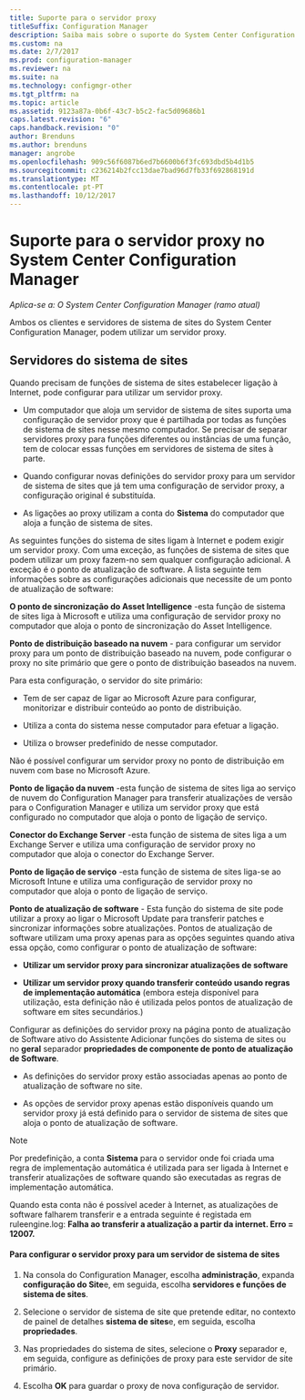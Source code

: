 ```yaml
---
title: Suporte para o servidor proxy
titleSuffix: Configuration Manager
description: Saiba mais sobre o suporte do System Center Configuration Manager para servidores de proxy que utilizam servidores do sistema de sites e clientes.
ms.custom: na
ms.date: 2/7/2017
ms.prod: configuration-manager
ms.reviewer: na
ms.suite: na
ms.technology: configmgr-other
ms.tgt_pltfrm: na
ms.topic: article
ms.assetid: 9123a87a-0b6f-43c7-b5c2-fac5d09686b1
caps.latest.revision: "6"
caps.handback.revision: "0"
author: Brenduns
ms.author: brenduns
manager: angrobe
ms.openlocfilehash: 909c56f6087b6ed7b6600b6f3fc693dbd5b4d1b5
ms.sourcegitcommit: c236214b2fcc13dae7bad96d7fb33f692868191d
ms.translationtype: MT
ms.contentlocale: pt-PT
ms.lasthandoff: 10/12/2017
---
```

# <a name="proxy-server-support-in-system-center-configuration-manager"></a>Suporte para o servidor proxy no System Center Configuration Manager

*Aplica-se a: O System Center Configuration Manager (ramo atual)*

Ambos os clientes e servidores de sistema de sites do System Center Configuration Manager, podem utilizar um servidor proxy.  

## <a name="site-system-servers"></a>Servidores do sistema de sites  
Quando precisam de funções de sistema de sites estabelecer ligação à Internet, pode configurar para utilizar um servidor proxy.  

-   Um computador que aloja um servidor de sistema de sites suporta uma configuração de servidor proxy que é partilhada por todas as funções de sistema de sites nesse mesmo computador. Se precisar de separar servidores proxy para funções diferentes ou instâncias de uma função, tem de colocar essas funções em servidores de sistema de sites à parte.  

-   Quando configurar novas definições do servidor proxy para um servidor de sistema de sites que já tem uma configuração de servidor proxy, a configuração original é substituída.  

-   As ligações ao proxy utilizam a conta do **Sistema** do computador que aloja a função de sistema de sites.  

As seguintes funções do sistema de sites ligam à Internet e podem exigir um servidor proxy.  Com uma exceção, as funções de sistema de sites que podem utilizar um proxy fazem-no sem qualquer configuração adicional. A exceção é o ponto de atualização de software. A lista seguinte tem informações sobre as configurações adicionais que necessite de um ponto de atualização de software:  

**O ponto de sincronização do Asset Intelligence** -esta função de sistema de sites liga à Microsoft e utiliza uma configuração de servidor proxy no computador que aloja o ponto de sincronização do Asset Intelligence.  

**Ponto de distribuição baseado na nuvem** - para configurar um servidor proxy para um ponto de distribuição baseado na nuvem, pode configurar o proxy no site primário que gere o ponto de distribuição baseados na nuvem.  

Para esta configuração, o servidor do site primário:  

-   Tem de ser capaz de ligar ao Microsoft Azure para configurar, monitorizar e distribuir conteúdo ao ponto de distribuição.  

-   Utiliza a conta do sistema nesse computador para efetuar a ligação.  

-   Utiliza o browser predefinido de nesse computador.  

Não é possível configurar um servidor proxy no ponto de distribuição em nuvem com base no Microsoft Azure.  

**Ponto de ligação da nuvem** -esta função de sistema de sites liga ao serviço de nuvem do Configuration Manager para transferir atualizações de versão para o Configuration Manager e utiliza um servidor proxy que está configurado no computador que aloja o ponto de ligação de serviço.  

**Conector do Exchange Server** -esta função de sistema de sites liga a um Exchange Server e utiliza uma configuração de servidor proxy no computador que aloja o conector do Exchange Server.  

**Ponto de ligação de serviço** -esta função de sistema de sites liga-se ao Microsoft Intune e utiliza uma configuração de servidor proxy no computador que aloja o ponto de ligação de serviço.  

**Ponto de atualização de software** - Esta função do sistema de site pode utilizar a proxy ao ligar o Microsoft Update para transferir patches e sincronizar informações sobre atualizações. Pontos de atualização de software utilizam uma proxy apenas para as opções seguintes quando ativa essa opção, como configurar o ponto de atualização de software:  

-   **Utilizar um servidor proxy para sincronizar atualizações de software**  

-   **Utilizar um servidor proxy quando transferir conteúdo usando regras de implementação automática** (embora esteja disponível para utilização, esta definição não é utilizada pelos pontos de atualização de software em sites secundários.)  

Configurar as definições do servidor proxy na página ponto de atualização de Software ativo do Assistente Adicionar funções do sistema de sites ou no **geral** separador **propriedades de componente de ponto de atualização de Software**.  

-   As definições do servidor proxy estão associadas apenas ao ponto de atualização de software no site.  

-   As opções de servidor proxy apenas estão disponíveis quando um servidor proxy já está definido para o servidor de sistema de sites que aloja o ponto de atualização de software.  

> [!NOTE]  
>  Por predefinição, a conta **Sistema** para o servidor onde foi criada uma regra de implementação automática é utilizada para ser ligada à Internet e transferir atualizações de software quando são executadas as regras de implementação automática.  
>   
>  Quando esta conta não é possível aceder à Internet, as atualizações de software falharem transferir e a entrada seguinte é registada em ruleengine.log: **Falha ao transferir a atualização a partir da internet. Erro = 12007.**  

#### <a name="to-set-up-the-proxy-server-for-a-site-system-server"></a>Para configurar o servidor proxy para um servidor de sistema de sites  

1.  Na consola do Configuration Manager, escolha **administração**, expanda **configuração do Site**e, em seguida, escolha **servidores e funções de sistema de sites**.  

2.  Selecione o servidor de sistema de site que pretende editar, no contexto de painel de detalhes **sistema de sites**e, em seguida, escolha **propriedades**.  

3.  Nas propriedades do sistema de sites, selecione o **Proxy** separador e, em seguida, configure as definições de proxy para este servidor de site primário.  

4.  Escolha **OK** para guardar o proxy de nova configuração de servidor.  
